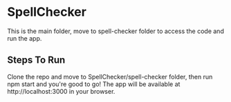 # SpellChecker

This is the main folder, move to spell-checker folder to access the code and run the app.

## Steps To Run

Clone the repo and move to SpellChecker/spell-checker folder, then run npm start and you're good to go! The app will be available at http://localhost:3000 in your browser.

